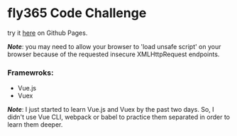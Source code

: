 # fly365 Code Challenge

try it [here](https://gitmibrahim.github.io/fly365-code-challenge/index.html) on Github Pages.

**_Note_**: you may need to allow your browser to 'load unsafe script' on your browser because of the requested insecure XMLHttpRequest endpoints.

### Framewroks:
* Vue.js
* Vuex

**_Note_**: I just started to learn Vue.js and Vuex by the past two days. So, I didn't use Vue CLI, webpack or babel to practice them separated in order to learn them deeper.